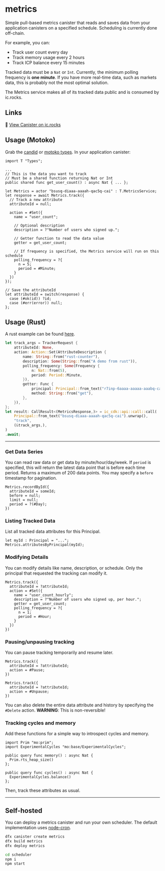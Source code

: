 # metrics

Simple pull-based metrics canister that reads and saves data from your application canisters on a specified schedule. Scheduling is currently done off-chain.

For example, you can:

- Track user count every day
- Track memory usage every 2 hours
- Track ICP balance every 15 minutes

Tracked data must be a `Nat` or `Int`. Currently, the minimum polling frequency is **one minute**. If you have more real-time data, such as markets data, this is probably not the most optimal solution.

The Metrics service makes all of its tracked data public and is consumed by ic.rocks.

## Links

🔗 [View Canister on ic.rocks](https://ic.rocks/principal/bsusq-diaaa-aaaah-qac5q-cai)

## Usage (Motoko)

Grab the [candid](./lib/Metrics.did) or [motoko types](./src/Types.mo). In your application canister:

```motoko
import T "Types";

...
// This is the data you want to track
// Must be a shared function returning Nat or Int
public shared func get_user_count() : async Nat { ... };

let Metrics = actor "bsusq-diaaa-aaaah-qac5q-cai" : T.MetricsService;
let response = await Metrics.track({
  // Track a new attribute
  attributeId = null;

  action = #Set({
    name = "user_count";

    // Optional description
    description = ?"Number of users who signed up.";

    // Getter function to read the data value
    getter = get_user_count;

    // If frequency is specified, the Metrics service will run on this schedule
    polling_frequency = ?{
      n = 5;
      period = #Minute;
    }
  })
});

// Save the attributeId
let attributeId = switch(response) {
  case (#ok(id)) ?id;
  case (#err(error)) null;
};
```

## Usage (Rust)

A rust example can be found [here](./src/demo_rust/src/lib.rs).

```rust
let track_args = TrackerRequest {
    attributeId: None,
    action: Action::Set(AttributeDescription {
        name: String::from("rust-counter"),
        description: Some(String::from("A demo from rust")),
        polling_frequency: Some(Frequency {
            n: Nat::from(5),
            period: Period::Minute,
        }),
        getter: Func {
            principal: Principal::from_text("r7inp-6aaaa-aaaaa-aaabq-cai").unwrap(),
            method: String::from("get"),
        },
    }),
};
let result: CallResult<(MetricsResponse,)> = ic_cdk::api::call::call(
    Principal::from_text("bsusq-diaaa-aaaah-qac5q-cai").unwrap(),
    "track",
    (&track_args,),
)
.await;
```

---

### Get Data Series

You can read raw data or get data by minute/hour/day/week. If `period` is specified, this will return the latest data point that is before each time period. Returns a maximum of 200 data points. You may specify a `before` timestamp for pagination.

```
Metrics.recordById({
  attributeId = someId;
  before = null;
  limit = null;
  period = ?(#Day);
})
```

### Listing Tracked Data

List all tracked data attributes for this Principal.

```
let myId : Principal = "...";
Metrics.attributesByPrincipal(myId);
```

### Modifying Details

You can modify details like name, description, or schedule. Only the principal that requested the tracking can modify it.

```
Metrics.track({
  attributeId = ?attributeId;
  action = #Set({
    name = "user_count_hourly";
    description = ?"Number of users who signed up, per hour.";
    getter = get_user_count;
    polling_frequency = ?{
      n = 1;
      period = #Hour;
    }
  })
})
```

### Pausing/unpausing tracking

You can pause tracking temporarily and resume later.

```
Metrics.track({
  attributeId = ?attributeId;
  action = #Pause;
})

Metrics.track({
  attributeId = ?attributeId;
  action = #Unpause;
})
```

You can also delete the entire data attribute and history by specifying the `#Delete` action. **WARNING**: This is non-reversible!

### Tracking cycles and memory

Add these functions for a simple way to introspect cycles and memory.

```
import Prim "mo:prim";
import ExperimentalCycles "mo:base/ExperimentalCycles";

public query func memory() : async Nat {
  Prim.rts_heap_size()
};

public query func cycles() : async Nat {
  ExperimentalCycles.balance()
};
```

Then, track these attributes as usual.

---

## Self-hosted

You can deploy a metrics canister and run your own scheduler. The default implementation uses [node-cron](https://www.npmjs.com/package/node-cron).

```sh
dfx canister create metrics
dfx build metrics
dfx deploy metrics

cd scheduler
npm i
npm start
```
